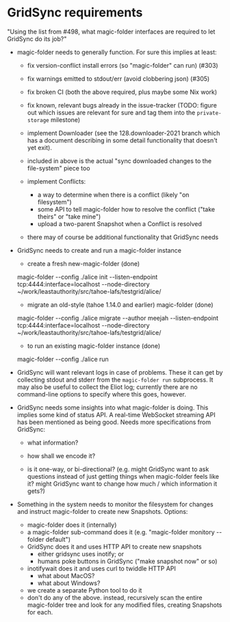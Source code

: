
# GridSync requirements

"Using the list from #498, what magic-folder interfaces are required to let GridSync do its job?"

- magic-folder needs to generally function. For sure this implies at least:

    - fix version-conflict install errors (so "magic-folder" can run) (#303)

    - fix warnings emitted to stdout/err (avoid clobbering json) (#305)

    - fix broken CI (both the above required, plus maybe some Nix work)

    - fix known, relevant bugs already in the issue-tracker (TODO:
      figure out which issues are relevant for sure and tag them into
      the `private-storage` milestone)

    - implement Downloader (see the 128.downloader-2021 branch which
      has a document describing in some detail functionality that
      doesn't yet exit).

    - included in above is the actual "sync downloaded changes to the
      file-system" piece too

    - implement Conflicts:
       - a way to determine when there is a conflict (likely "on filesystem")
       - some API to tell magic-folder how to resolve the conflict ("take theirs" or "take mine")
       - upload a two-parent Snapshot when a Conflict is resolved

    - there may of course be additional functionality that GridSync needs

- GridSync needs to create and run a magic-folder instance

    - create a fresh new-magic-folder (done)

    magic-folder --config ./alice init --listen-endpoint tcp:4444:interface=localhost --node-directory ~/work/leastauthority/src/tahoe-lafs/testgrid/alice/

    - migrate an old-style (tahoe 1.14.0 and earlier) magic-folder (done)

    magic-folder --config ./alice migrate --author meejah --listen-endpoint tcp:4444:interface=localhost --node-directory ~/work/leastauthority/src/tahoe-lafs/testgrid/alice/

    - to run an existing magic-folder instance (done)

    magic-folder --config ./alice run


- GridSync will want relevant logs in case of problems. These it can
  get by collecting stdout and stderr from the ``magic-folder run``
  subprocess. It may also be useful to collect the Eliot log;
  currently there are no command-line options to specify where this
  goes, however.


- GridSync needs some insights into what magic-folder is doing. This
  implies some kind of status API. A real-time WebSocket streaming API
  has been mentioned as being good. Needs more specifications from
  GridSync:

    - what information?

    - how shall we encode it?

    - is it one-way, or bi-directional? (e.g. might GridSync want to
      ask questions instead of just getting things when magic-folder
      feels like it? might GridSync want to change how much / which
      information it gets?)

- Something in the system needs to monitor the filesystem for changes
  and instruct magic-folder to create new Snapshots. Options:

     - magic-folder does it (internally)
     - a magic-folder sub-command does it (e.g. "magic-folder monitory --folder default")
     - GridSync does it and uses HTTP API to create new snapshots
         - either gridsync uses inotify; or
         - humans poke buttons in GridSync ("make snapshot now" or so)
     - inotifywait does it and uses curl to twiddle HTTP API
         - what about MacOS?
         - what about Windows?
     - we create a separate Python tool to do it
     - don't do any of the above. instead, recursively scan the entire
       magic-folder tree and look for any modified files, creating
       Snapshots for each.
